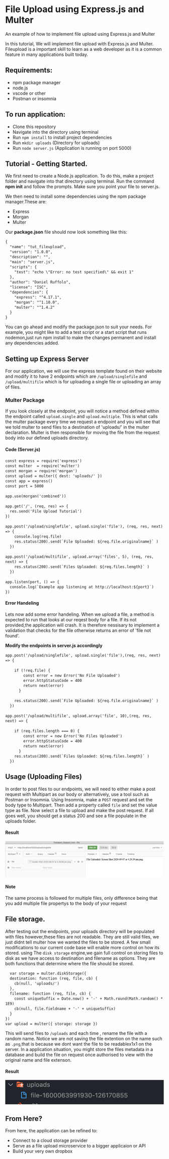 # File Upload using Express.js and Multer
An example of how to implement file upload using Express.js and Multer

In this tutorial, We will implement file upload with Express.js and Multer. Fileupload is a important skill to learn as a web developer as it is a common feature in many applications built today. 

## Requirements:
 - npm package manager
 - node.js 
 - vscode or other
 - Postman or insomnia

 ## To run application:
  - Clone this repository
  - Navigate into the directory using terminal
  - Run `npm install` to install project dependencies
  - Run `mkdir uploads` (Directory for uploads)
  - Run `node server.js` (Application is running on port 5000)

## Tutorial - Getting Started.
We first need to create a Node.js application. To do this, make a project folder and navigate into that directory using terminal.
Run the command <strong>npm init</strong> and follow the prompts. Make sure you point your file to server.js.

We then need to install some dependencies using the npm package manager.These are:
- Express
- Morgan
- Multer
       
Our <strong>package.json</strong> file should now look something like this:
```
{
  "name": "tut_fileupload",
  "version": "1.0.0",
  "description": "",
  "main": "server.js",
  "scripts": {
    "test": "echo \"Error: no test specified\" && exit 1"
  },
  "author": "Daniel Ruffolo",
  "license": "ISC",
  "dependencies": {
    "express": "^4.17.1",
    "morgan": "^1.10.0",
    "multer": "^1.4.2"
  }
}
```

You can go ahead and modify the package.json to suit your needs. For example, you might like to add a test script or a start script that runs nodemon,just run npm install to make the changes permanent and install any dependencies added.

## Setting up Express Server
For our application, we will use the express template found on their website and modify it to have 2 endpoints which are `/upload/singlefile` and `/upload/multifile` which is for uploading a single file or uploading an array of files.

### Multer Package
If you look closely at the endpoint, you will notice a method defined within the endpoint called `upload.single` and `upload.multiple`.  This is what calls the multer package every time we request a endpoint and you will see that we told multer to send files to a destination of 'uploads/' in the multer declaration. Multer is then responsible for moving the file from the request body into our defined uploads directory.

#### Code (Server.js)
```
const express = require('express')
const multer  = require('multer')
const morgan = require('morgan')
const upload = multer({ dest: 'uploads/' })
const app = express()
const port = 5000

app.use(morgan('combined'))

app.get('/', (req, res) => {
  res.send('File Upload Tutorial')
})

app.post('/upload/singlefile', upload.single('file'), (req, res, next) => {
    console.log(req.file)
    res.status(200).send(`File Uploaded: ${req.file.originalname}` )
  })

app.post('/upload/multifile', upload.array('files', 5), (req, res, next) => {
    res.status(200).send(`Files Uploaded: ${req.files.length}` )
  })

app.listen(port, () => {
  console.log(`Example app listening at http://localhost:${port}`)
})
```
#### Error Handeling
Lets now add some error handeling. When we upload a file, a method is expected to run that looks at our reqest body for a file. If its not provided,the application will crash. It is therefore nessisary to implement a validation that checks for the file otherwise returns an error of 'file not found'.

<strong>Modify the endpoints in server.js accordingly</strong>

```
app.post('/upload/singlefile', upload.single('file'),(req, res, next) => {

    if (!req.file) {
        const error = new Error('No File Uploaded')
        error.httpStatusCode = 400
        return next(error)
      }
   
    res.status(200).send(`File Uploaded: ${req.file.originalname}` )
  })

app.post('/upload/multifile', upload.array('file', 10),(req, res, next) => {

    if (req.files.length === 0) {
        const error = new Error('No Files Uploaded')
        error.httpStatusCode = 400
        return next(error)
      }
    res.status(200).send(`Files Uploaded: ${req.files.length}` )
  })
  ```

  ## Usage (Uploading Files)
  In order to post files to our endpoints, we will need to either make a post request with Multipart as our body or alternatively, use a tool such as Postman or Insomnia. Using Insomnia, make a `POST` request and set the body type to Multipart. Then add a property called `file` and set the value type as file. Now select a file to upload and make the post request. If all goes well, you should get a status 200 and see a file populate in the uploads folder.
  
  #### Result
  ![Alt text](img/1.png?raw=true)
  #### Note
  The same process is followed for multiple files, only difference being that you add multiple file propertys to the body of your request

  ## File storage.
  After testing out the endpoints, your uploads directory will be populated with files however,these files are not readable. They are still valid files, we just didnt tell multer how we wanted the files to be stored.
  A few small modifications to our current code base will enable more control on how its stored. using The `disk storage` engine,we gain full control on storing files to disk as we have access to destination and filename as options. They are both functions that determine where the file should be stored.

  ```
    var storage = multer.diskStorage({
    destination: function (req, file, cb) {
      cb(null, 'uploads/')
    },
    filename: function (req, file, cb) {
      const uniqueSuffix = Date.now() + '-' + Math.round(Math.random() * 1E9)
      cb(null, file.fieldname + '-' + uniqueSuffix)
    }
  })
  var upload = multer({ storage: storage })
  ```

  This will send files to `/uploads` and each time , rename the file with a random name. Notice we are not saving the file extention on the name such as `.png`,that is because we dont want the file to be readablex1x1 on the server. In a application situation, you might store the files metadata in a database and build the file on request once authorised to view with the original name and file extenson.

  #### Result
  ![Alt text](img/2.png?raw=true)

  ## From Here?
  From here, the application can be refined to:
   - Connect to a cloud storage provider
   - Serve as a file upload microservice to a bigger applicaion or API
   - Build your very own dropbox




